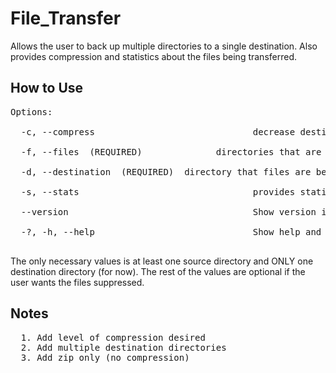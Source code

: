 # File_Transfer

Allows the user to back up multiple directories to a single destination. Also provides compression and statistics about the files being transferred.

## How to Use
<pre>
Options: <br />
  -c, --compress                              decrease destination directory size [default: False] <br />
  -f, --files <files> (REQUIRED)              directories that are being transferred <br />
  -d, --destination <destination> (REQUIRED)  directory that files are being transferred to <br />
  -s, --stats                                 provides statistics on the files being transferred [default: False] <br />
  --version                                   Show version information <br />
  -?, -h, --help                              Show help and usage information <br />
</pre>

The only necessary values is at least one source directory and ONLY one destination directory (for now). The rest of the values are optional 
if the user wants the files suppressed. 

## Notes
<pre>
  1. Add level of compression desired
  2. Add multiple destination directories
  3. Add zip only (no compression)
</pre>
